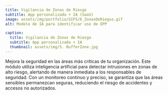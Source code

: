 ```yaml
---
title: Vigilancia de Zonas de Riesgo
subtitle: App personalizada + IA (SaaS)
image: assets/img/portfolio/GIFS/6_ZonasDeRiegso.gif
alt: Modelo de IA para identificar uso de EPP

caption:
  title: Vigilancia de Zonas de Riesgo
  subtitle: App personalizada + IA
  thumbnail: assets/img/5. BufferZone.jpg
---
```

Mejora la seguridad en las áreas más críticas de tu organización. Este módulo utiliza inteligencia artificial para detectar intrusiones en zonas de alto riesgo, alertando de manera inmediata a los responsables de seguridad. Con un monitoreo continuo y preciso, se garantiza que las áreas sensibles permanezcan seguras, reduciendo el riesgo de accidentes y accesos no autorizados.
